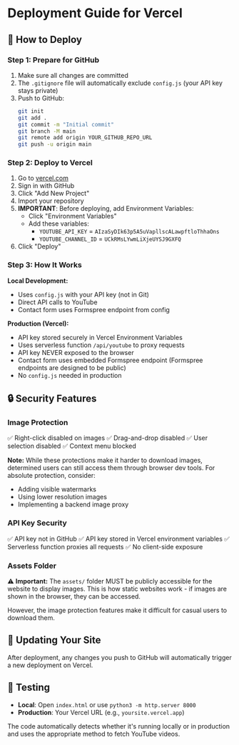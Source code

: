 # Deployment Guide for Vercel

## 🚀 How to Deploy

### Step 1: Prepare for GitHub

1. Make sure all changes are committed
2. The `.gitignore` file will automatically exclude `config.js` (your API key stays private)
3. Push to GitHub:
   ```bash
   git init
   git add .
   git commit -m "Initial commit"
   git branch -M main
   git remote add origin YOUR_GITHUB_REPO_URL
   git push -u origin main
   ```

### Step 2: Deploy to Vercel

1. Go to [vercel.com](https://vercel.com)
2. Sign in with GitHub
3. Click "Add New Project"
4. Import your repository
5. **IMPORTANT**: Before deploying, add Environment Variables:
   - Click "Environment Variables"
   - Add these variables:
     - `YOUTUBE_API_KEY` = `AIzaSyDIk63p5A5uVapllscALawpftloThhaOns`
     - `YOUTUBE_CHANNEL_ID` = `UCkRMsLYwmLiXjeUYSJ9GXFQ`
6. Click "Deploy"

### Step 3: How It Works

**Local Development:**
- Uses `config.js` with your API key (not in Git)
- Direct API calls to YouTube
- Contact form uses Formspree endpoint from config

**Production (Vercel):**
- API key stored securely in Vercel Environment Variables
- Uses serverless function `/api/youtube` to proxy requests
- API key NEVER exposed to the browser
- Contact form uses embedded Formspree endpoint (Formspree endpoints are designed to be public)
- No `config.js` needed in production

## 🔒 Security Features

### Image Protection
✅ Right-click disabled on images
✅ Drag-and-drop disabled
✅ User selection disabled
✅ Context menu blocked

**Note:** While these protections make it harder to download images, determined users can still access them through browser dev tools. For absolute protection, consider:
- Adding visible watermarks
- Using lower resolution images
- Implementing a backend image proxy

### API Key Security
✅ API key not in GitHub
✅ API key stored in Vercel environment variables
✅ Serverless function proxies all requests
✅ No client-side exposure

### Assets Folder
⚠️ **Important:** The `assets/` folder MUST be publicly accessible for the website to display images. This is how static websites work - if images are shown in the browser, they can be accessed.

However, the image protection features make it difficult for casual users to download them.

## 🔄 Updating Your Site

After deployment, any changes you push to GitHub will automatically trigger a new deployment on Vercel.

## 📝 Testing

- **Local**: Open `index.html` or use `python3 -m http.server 8000`
- **Production**: Your Vercel URL (e.g., `yoursite.vercel.app`)

The code automatically detects whether it's running locally or in production and uses the appropriate method to fetch YouTube videos.

